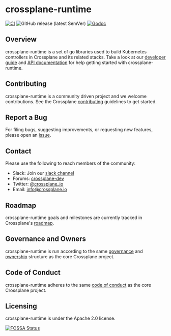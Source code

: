 # crossplane-runtime
[![CI](https://github.com/marcosQuesada/crossplane-runtime/actions/workflows/ci.yml/badge.svg)](https://github.com/marcosQuesada/crossplane-runtime/actions/workflows/ci.yml) ![GitHub release (latest SemVer)](https://img.shields.io/github/v/release/crossplane/crossplane-runtime) [![Godoc](https://img.shields.io/badge/godoc-reference-blue.svg)](https://godoc.org/github.com/marcosQuesada/crossplane-runtime)

## Overview

crossplane-runtime is a set of go libraries used to build Kubernetes controllers
in Crossplane and its related stacks. Take a look at our [developer guide] and
[API documentation] for help getting started with crossplane-runtime.

## Contributing

crossplane-runtime is a community driven project and we welcome contributions.
See the Crossplane [contributing] guidelines to get started.

## Report a Bug

For filing bugs, suggesting improvements, or requesting new features, please
open an [issue].

## Contact

Please use the following to reach members of the community:

- Slack: Join our [slack channel]
- Forums: [crossplane-dev]
- Twitter: [@crossplane_io]
- Email: [info@crossplane.io]

## Roadmap

crossplane-runtime goals and milestones are currently tracked in Crossplane's
[roadmap].

## Governance and Owners

crossplane-runtime is run according to the same [governance] and [ownership]
structure as the core Crossplane project.

## Code of Conduct

crossplane-runtime adheres to the same [code of conduct] as the core Crossplane
project.

## Licensing

crossplane-runtime is under the Apache 2.0 license.

[![FOSSA Status](https://app.fossa.io/api/projects/git%2Bgithub.com%2Fcrossplane%2Fcrossplane-runtime.svg?type=large)](https://app.fossa.io/projects/git%2Bgithub.com%2Fcrossplane%2Fcrossplane-runtime?ref=badge_large)

[developer guide]: https://github.com/crossplane/crossplane/tree/master/contributing
[API documentation]: https://godoc.org/github.com/marcosQuesada/crossplane-runtime
[contributing]: https://github.com/crossplane/crossplane/blob/master/CONTRIBUTING.md
[issue]: https://github.com/marcosQuesada/crossplane-runtime/issues
[slack channel]: https://slack.crossplane.io
[crossplane-dev]: https://groups.google.com/forum/#!forum/crossplane-dev
[@crossplane_io]: https://twitter.com/crossplane_io
[info@crossplane.io]: mailto:info@crossplane.io
[roadmap]: https://github.com/crossplane/crossplane/blob/master/ROADMAP.md
[governance]: https://github.com/crossplane/crossplane/blob/master/GOVERNANCE.md
[ownership]: https://github.com/crossplane/crossplane/blob/master/OWNERS.md
[code of conduct]: https://github.com/crossplane/crossplane/blob/master/CODE_OF_CONDUCT.md
